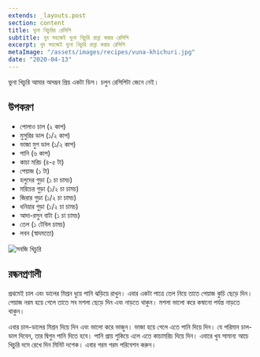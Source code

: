 ```yaml
---
extends: _layouts.post
section: content
title: ভুনা খিচুরির রেসিপি
subtitle: খুব সহজেই ভুনা খিচুরি রান্না করার রেসিপি
excerpt: খুব সহজেই ভুনা খিচুরি রান্না করার রেসিপি
metaImage: "/assets/images/recipes/vuna-khichuri.jpg"
date: "2020-04-13"
---
```


ভুনা খিচুরি আমার অসম্ভব প্রিয় একটা ডিস। চলুন রেসিপিটা জেনে নেই।

## উপকরণ

- পোলাও চাল (২ কাপ)
- মুসুরির ডাল (১/২ কাপ)
- ভাজা মুগ ডাল (১/২ কাপ)
- পানি (৬ কাপ)
- কাচা মরিচ (৪-৫ টা)
- পেয়াজ (১ টা)
- হলুদের গুড়া (১ চা চামচ)
- মরিচের গুড়া (১/২ চা চামচ)
- জিরার গুড়া (১/২ চা চামচ)
- ধনিয়ার গুড়া (১/২ চা চামচ)
- আদা-রসুন বাটা (১ চা চামচ)
- তেল (১ টেবিল চামচ)
- লবন (স্বাদমতো)

![সবজি খিচুরি](/assets/images/recipes/vuna-khichuri.jpg)

## রন্ধনপ্রণালী

প্রথমেই চাল এবং ডালের মিশ্রন ধুয়ে পানি ঝড়িয়ে রাখুন। এবার একটা পাত্রে তেল নিয়ে তাতে পেয়াজ কুচি ছেড়ে দিন।
পেয়াজ নরম হয়ে গেলে তাতে সব মশলা ছেড়ে দিন এবং নাড়তে থাকুন। মশলা ভালো করে কষানো পর্যন্ত নাড়তে থাকুন।

এবার চাল-ডালের মিশ্রন দিয়ে দিন এবং ভালো করে ভাজুন। ভাজা হয়ে গেলে এতে পানি দিয়ে দিন। যে পরিমান চাল-
ডাল দিবেন, তার দ্বিগুন পানি দিতে হবে। পানি প্রায় শুকিয়ে এলে এতে কাচামরিচ দিয়ে দিন। এবারে খুব সামান্য আচে
খিচুরি দমে রেখে দিন মিনিট দশেক। এবার গরম গরম পরিবেশন করুন।
